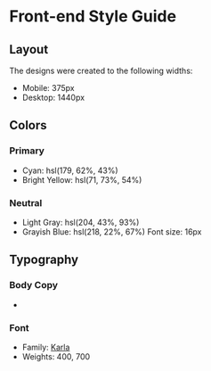 # Front-end Style Guide

## Layout

The designs were created to the following widths:

- Mobile: 375px
- Desktop: 1440px

## Colors

### Primary

- Cyan: hsl(179, 62%, 43%)
- Bright Yellow: hsl(71, 73%, 54%)

### Neutral

- Light Gray: hsl(204, 43%, 93%)
- Grayish Blue: hsl(218, 22%, 67%)
 Font size: 16px
## Typography

### Body Copy

-

### Font

- Family: [Karla](https://fonts.google.com/specimen/Karla)
- Weights: 400, 700
